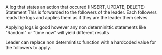 A log that states an action that occured (INSERT, UPDATE, DELETE) Statement
This is forwarded to the followers of the leader. Each followers reads the logs and applies them as if they are the leader them selves

Applying logs is good however any non determinittic statements like "Random" or "time now" will yield different results

Leader can replace non determintisc function with a hardcoded value for the followers to apply.

